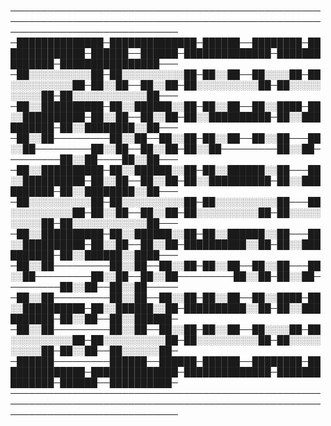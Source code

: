 
───────────────────────────────────────────────────────────────────────────────────────────────────────────────────────────────
─██████████████─██████████████─██████──████████─██████████████─██████──██████─██████████████─██████████████─████████████████───
─██░░░░░░░░░░██─██░░░░░░░░░░██─██░░██──██░░░░██─██░░░░░░░░░░██─██░░██──██░░██─██░░░░░░░░░░██─██░░░░░░░░░░██─██░░░░░░░░░░░░██───
─██░░██████████─██░░██████░░██─██░░██──██░░████─██░░██████████─██░░██──██░░██─██░░██████████─██░░██████████─██░░████████░░██───
─██░░██─────────██░░██──██░░██─██░░██──██░░██───██░░██─────────██░░██──██░░██─██░░██─────────██░░██─────────██░░██────██░░██───
─██░░██████████─██░░██████░░██─██░░██████░░██───██░░██████████─██░░██──██░░██─██░░██████████─██░░██████████─██░░████████░░██───
─██░░░░░░░░░░██─██░░░░░░░░░░██─██░░░░░░░░░░██───██░░░░░░░░░░██─██░░██──██░░██─██░░░░░░░░░░██─██░░░░░░░░░░██─██░░░░░░░░░░░░██───
─██░░██████████─██░░██████░░██─██░░██████░░██───██░░██████████─██░░██──██░░██─██████████░░██─██░░██████████─██░░██████░░████───
─██░░██─────────██░░██──██░░██─██░░██──██░░██───██░░██─────────██░░██──██░░██─────────██░░██─██░░██─────────██░░██──██░░██─────
─██░░██─────────██░░██──██░░██─██░░██──██░░████─██░░██████████─██░░██████░░██─██████████░░██─██░░██████████─██░░██──██░░██████─
─██░░██─────────██░░██──██░░██─██░░██──██░░░░██─██░░░░░░░░░░██─██░░░░░░░░░░██─██░░░░░░░░░░██─██░░░░░░░░░░██─██░░██──██░░░░░░██─
─██████─────────██████──██████─██████──████████─██████████████─██████████████─██████████████─██████████████─██████──██████████─
───────────────────────────────────────────────────────────────────────────────────────────────────────────────────────────────
